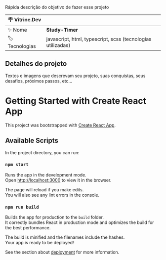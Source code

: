 Rápida descrição do objetivo de fazer esse projeto

| :placard: Vitrine.Dev |     |
| -------------  | --- |
| :sparkles: Nome        | **Study-Timer**
| :label: Tecnologias | javascript, html, typescript, scss (tecnologias utilizadas)

## Detalhes do projeto

Textos e imagens que descrevam seu projeto, suas conquistas, seus desafios, próximos passos, etc...

# Getting Started with Create React App

This project was bootstrapped with [Create React App](https://github.com/facebook/create-react-app).

## Available Scripts

In the project directory, you can run:

### `npm start`

Runs the app in the development mode.\
Open [http://localhost:3000](http://localhost:3000) to view it in the browser.

The page will reload if you make edits.\
You will also see any lint errors in the console.

### `npm run build`

Builds the app for production to the `build` folder.\
It correctly bundles React in production mode and optimizes the build for the best performance.

The build is minified and the filenames include the hashes.\
Your app is ready to be deployed!

See the section about [deployment](https://facebook.github.io/create-react-app/docs/deployment) for more information.
